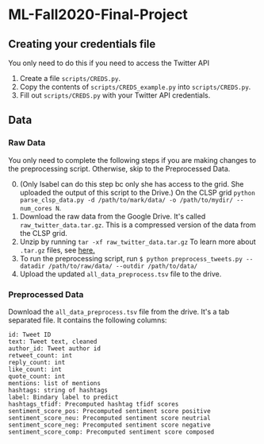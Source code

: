# ML-Fall2020-Final-Project

## Creating your credentials file

You only need to do this if you need to access the Twitter API
1. Create a file `scripts/CREDS.py`. 
2. Copy the contents of `scripts/CREDS_example.py` into `scripts/CREDS.py`.
3. Fill out `scripts/CREDS.py` with your Twitter API credentials. 


## Data

### Raw Data

You only need to complete the following steps if you are making changes to the preprocessing script. Otherwise, skip to the Preprocessed Data.

0. (Only Isabel can do this step bc only she has access to the grid. She uploaded the output of this script to the Drive.) On the CLSP grid `python parse_clsp_data.py -d /path/to/mark/data/ -o /path/to/mydir/ --num_cores N`. 
1. Download the raw data from the Google Drive. It's called `raw_twitter_data.tar.gz`. This is a compressed version of the data from the CLSP grid.
2. Unzip by running `tar -xf raw_twitter_data.tar.gz` To learn more about `.tar.gz` files, see [here.](https://linuxize.com/post/how-to-extract-unzip-tar-gz-file/)
3. To run the preprocessing script, run
 `$ python preprocess_tweets.py --datadir /path/to/raw/data/ --outdir /path/to/data/`
 4. Upload the updated `all_data_preprocess.tsv` file to the drive.

 ### Preprocessed Data

Download the `all_data_preprocess.tsv` file from the drive. It's a tab separated file. It contains the following columns:
```
id: Tweet ID
text: Tweet text, cleaned
author_id: Tweet author id
retweet_count: int
reply_count: int
like_count: int
quote_count: int
mentions: list of mentions
hashtags: string of hashtags
label: Bindary label to predict
hashtags_tfidf: Precomputed hashtag tfidf scores
sentiment_score_pos: Precomputed sentiment score positive
sentiment_score_neu: Precomputed sentiment score neutrial
sentiment_score_neg: Precomputed sentiment score negative
sentiment_score_comp: Precomputed sentiment score composed
```